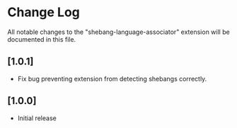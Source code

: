 # Change Log
All notable changes to the "shebang-language-associator" extension will be documented in this file.

## [1.0.1]
- Fix bug preventing extension from detecting shebangs correctly.

## [1.0.0]
- Initial release
